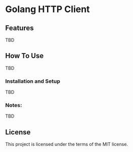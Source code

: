 # Golang HTTP Client


## Features
TBD

## How To Use
TBD

### Installation and Setup
TBD

### Notes:
TBD

## License
This project is licensed under the terms of the MIT license.